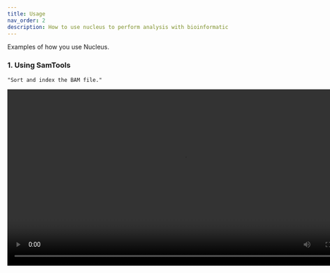 ```yaml
---
title: Usage
nav_order: 2
description: How to use nucleus to perform analysis with bioinformatic analysis.
---
```


Examples of how you use Nucleus.



### 1. Using SamTools
    "Sort and index the BAM file."
<video controls width="800">
  <source src="{{ '/assets/samtool_usecase.mp4' | relative_url }}" type="video/mp4">
  Your browser does not support the video tag.
</video>





